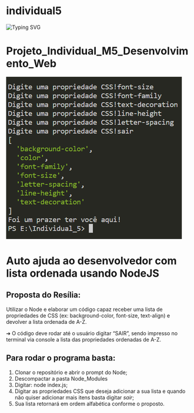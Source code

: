 # individual5

![Typing SVG](https://readme-typing-svg.herokuapp.com/?color=f0000&size=40&center=true&vCenter=true&width=1000&lines=+Ola+sou+Jonatan+Silva+bem+vindo!)
# Projeto_Individual_M5_Desenvolvimento_Web
![image](https://github.com/JonSilv4/individual5/blob/main/print.png) 
# Auto ajuda ao desenvolvedor com lista ordenada usando NodeJS

## Proposta do Resília:
Utilizar o Node e elaborar um código capaz receber uma lista de
propriedades de CSS (ex: background-color, font-size, text-align) e devolver
a lista ordenada de A-Z.

➔ O código deve rodar até o usuário digitar “SAIR”, sendo impresso
no terminal via console a lista das propriedades ordenadas de A-Z.

## Para rodar o programa basta:
1. Clonar o repositório e abrir o prompt do Node;
2. Descompactar a pasta Node_Modules
3. Digitar: node index.js;
4. Digitar as propriedades CSS que deseja adicionar a sua lista e quando não quiser adicionar mais itens basta digitar _sair_;
5. Sua lista retornará em ordem alfabética conforme o proposto.

